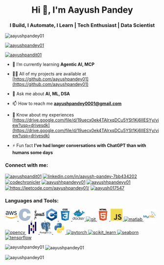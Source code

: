 <h1 align="center">Hi 👋, I'm Aayush Pandey</h1>
<h3 align="center">I Build, I Automate, I Learn | Tech Enthusiast | Data Scientist</h3>

<p align="left"> <img src="https://komarev.com/ghpvc/?username=aayushpandey01&label=Profile%20views&color=0e75b6&style=flat" alt="aayushpandey01" /> </p>

<p align="left"> <a href="https://github.com/ryo-ma/github-profile-trophy"><img src="https://github-profile-trophy.vercel.app/?username=aayushpandey01" alt="aayushpandey01" /></a> </p>

<p align="left"> <a href="https://twitter.com/aayushpandit01" target="blank"><img src="https://img.shields.io/twitter/follow/aayushpandit01?logo=twitter&style=for-the-badge" alt="aayushpandit01" /></a> </p>

- 🌱 I’m currently learning **Agentic AI, MCP**

- 👨‍💻 All of my projects are available at [https://github.com/aayushpandey01](https://github.com/aayushpandey01)

- 💬 Ask me about **AI, ML, DSA**

- 📫 How to reach me **aayushpandey0001@gmail.com**

- 📄 Know about my experiences [https://drive.google.com/file/d/19uecx0ek4TAlrxqDCu5YSt1Kj6IIESYy/view?usp=drivesdk](https://drive.google.com/file/d/19uecx0ek4TAlrxqDCu5YSt1Kj6IIESYy/view?usp=drivesdk)

- ⚡ Fun fact **I’ve had longer conversations with ChatGPT than with humans some days**

<h3 align="left">Connect with me:</h3>
<p align="left">
<a href="https://twitter.com/aayushpandit01" target="blank"><img align="center" src="https://raw.githubusercontent.com/rahuldkjain/github-profile-readme-generator/master/src/images/icons/Social/twitter.svg" alt="aayushpandit01" height="30" width="40" /></a>
<a href="https://www.linkedin.com/in/aayush-pandey-7bb434202" target="blank"><img align="center" src="https://raw.githubusercontent.com/rahuldkjain/github-profile-readme-generator/master/src/images/icons/Social/linked-in-alt.svg" alt="linkedin.com/in/aayush-pandey-7bb434202" height="30" width="40" /></a>
<a href="https://stackoverflow.com/users/codechronicler" target="blank"><img align="center" src="https://raw.githubusercontent.com/rahuldkjain/github-profile-readme-generator/master/src/images/icons/Social/stack-overflow.svg" alt="codechronicler" height="30" width="40" /></a>
<a href="https://kaggle.com/aayushhpandeyy01" target="blank"><img align="center" src="https://raw.githubusercontent.com/rahuldkjain/github-profile-readme-generator/master/src/images/icons/Social/kaggle.svg" alt="aayushhpandeyy01" height="30" width="40" /></a>
<a href="https://instagram.com/aayushhpandeyy01" target="blank"><img align="center" src="https://raw.githubusercontent.com/rahuldkjain/github-profile-readme-generator/master/src/images/icons/Social/instagram.svg" alt="aayushhpandeyy01" height="30" width="40" /></a>
<a href="https://www.leetcode.com/https://leetcode.com/aayushpandey01/" target="blank"><img align="center" src="https://raw.githubusercontent.com/rahuldkjain/github-profile-readme-generator/master/src/images/icons/Social/leet-code.svg" alt="https://leetcode.com/aayushpandey01/" height="30" width="40" /></a>
<a href="https://discord.gg/aayush017547" target="blank"><img align="center" src="https://raw.githubusercontent.com/rahuldkjain/github-profile-readme-generator/master/src/images/icons/Social/discord.svg" alt="aayush017547" height="30" width="40" /></a>
</p>

<h3 align="left">Languages and Tools:</h3>
<p align="left"> <a href="https://aws.amazon.com" target="_blank" rel="noreferrer"> <img src="https://raw.githubusercontent.com/devicons/devicon/master/icons/amazonwebservices/amazonwebservices-original-wordmark.svg" alt="aws" width="40" height="40"/> </a> <a href="https://www.cprogramming.com/" target="_blank" rel="noreferrer"> <img src="https://raw.githubusercontent.com/devicons/devicon/master/icons/c/c-original.svg" alt="c" width="40" height="40"/> </a> <a href="https://canvasjs.com" target="_blank" rel="noreferrer"> <img src="https://raw.githubusercontent.com/Hardik0307/Hardik0307/master/assets/canvasjs-charts.svg" alt="canvasjs" width="40" height="40"/> </a> <a href="https://www.w3schools.com/cpp/" target="_blank" rel="noreferrer"> <img src="https://raw.githubusercontent.com/devicons/devicon/master/icons/cplusplus/cplusplus-original.svg" alt="cplusplus" width="40" height="40"/> </a> <a href="https://www.w3schools.com/css/" target="_blank" rel="noreferrer"> <img src="https://raw.githubusercontent.com/devicons/devicon/master/icons/css3/css3-original-wordmark.svg" alt="css3" width="40" height="40"/> </a> <a href="https://www.docker.com/" target="_blank" rel="noreferrer"> <img src="https://raw.githubusercontent.com/devicons/devicon/master/icons/docker/docker-original-wordmark.svg" alt="docker" width="40" height="40"/> </a> <a href="https://git-scm.com/" target="_blank" rel="noreferrer"> <img src="https://www.vectorlogo.zone/logos/git-scm/git-scm-icon.svg" alt="git" width="40" height="40"/> </a> <a href="https://www.w3.org/html/" target="_blank" rel="noreferrer"> <img src="https://raw.githubusercontent.com/devicons/devicon/master/icons/html5/html5-original-wordmark.svg" alt="html5" width="40" height="40"/> </a> <a href="https://developer.mozilla.org/en-US/docs/Web/JavaScript" target="_blank" rel="noreferrer"> <img src="https://raw.githubusercontent.com/devicons/devicon/master/icons/javascript/javascript-original.svg" alt="javascript" width="40" height="40"/> </a> <a href="https://www.mathworks.com/" target="_blank" rel="noreferrer"> <img src="https://upload.wikimedia.org/wikipedia/commons/2/21/Matlab_Logo.png" alt="matlab" width="40" height="40"/> </a> <a href="https://www.mysql.com/" target="_blank" rel="noreferrer"> <img src="https://raw.githubusercontent.com/devicons/devicon/master/icons/mysql/mysql-original-wordmark.svg" alt="mysql" width="40" height="40"/> </a> <a href="https://opencv.org/" target="_blank" rel="noreferrer"> <img src="https://www.vectorlogo.zone/logos/opencv/opencv-icon.svg" alt="opencv" width="40" height="40"/> </a> <a href="https://pandas.pydata.org/" target="_blank" rel="noreferrer"> <img src="https://raw.githubusercontent.com/devicons/devicon/2ae2a900d2f041da66e950e4d48052658d850630/icons/pandas/pandas-original.svg" alt="pandas" width="40" height="40"/> </a> <a href="https://www.postgresql.org" target="_blank" rel="noreferrer"> <img src="https://raw.githubusercontent.com/devicons/devicon/master/icons/postgresql/postgresql-original-wordmark.svg" alt="postgresql" width="40" height="40"/> </a> <a href="https://www.python.org" target="_blank" rel="noreferrer"> <img src="https://raw.githubusercontent.com/devicons/devicon/master/icons/python/python-original.svg" alt="python" width="40" height="40"/> </a> <a href="https://pytorch.org/" target="_blank" rel="noreferrer"> <img src="https://www.vectorlogo.zone/logos/pytorch/pytorch-icon.svg" alt="pytorch" width="40" height="40"/> </a> <a href="https://scikit-learn.org/" target="_blank" rel="noreferrer"> <img src="https://upload.wikimedia.org/wikipedia/commons/0/05/Scikit_learn_logo_small.svg" alt="scikit_learn" width="40" height="40"/> </a> <a href="https://seaborn.pydata.org/" target="_blank" rel="noreferrer"> <img src="https://seaborn.pydata.org/_images/logo-mark-lightbg.svg" alt="seaborn" width="40" height="40"/> </a> <a href="https://www.tensorflow.org" target="_blank" rel="noreferrer"> <img src="https://www.vectorlogo.zone/logos/tensorflow/tensorflow-icon.svg" alt="tensorflow" width="40" height="40"/> </a> </p>

<p><img align="left" src="https://github-readme-stats.vercel.app/api/top-langs?username=aayushpandey01&show_icons=true&locale=en&layout=compact" alt="aayushpandey01" /></p>

<p>&nbsp;<img align="center" src="https://github-readme-stats.vercel.app/api?username=aayushpandey01&show_icons=true&locale=en" alt="aayushpandey01" /></p>

<p><img align="center" src="https://github-readme-streak-stats.herokuapp.com/?user=aayushpandey01&" alt="aayushpandey01" /></p>

